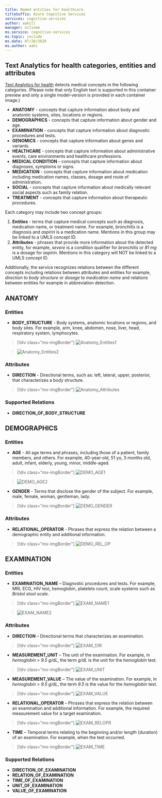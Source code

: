 ```yaml
---
title: Named entities for healthcare
titleSuffix: Azure Cognitive Services
services: cognitive-services
author: aahill
manager: nitinme
ms.service: cognitive-services
ms.topic: include 
ms.date: 07/28/2020
ms.author: aahi
---
```


## Text Analytics for health categories, entities and attributes

[Text Analytics for health](../../how-tos/text-analytics-for-health.md) detects medical concepts in the following categories.  (Please note that only English text is supported in this container preview and only a single model-version is provided in each container image.)

  + **ANATOMY** - concepts that capture information about body and anatomic systems, sites, locations or regions.
  + **DEMOGRAPHICS** - concepts that capture information about gender and age.
  + **EXAMINATION** - concepts that capture information about diagnostic procedures and tests.
  + **GENOMICS** - concepts that capture information about genes and variants.
  + **HEALTHCARE** - concepts that capture information about administrative events, care environments and healthcare professions.
  + **MEDICAL CONDITION** - concepts that capture information about diagnoses, symptoms or signs.
  + **MEDICATION** - concepts that capture information about medication including medication names, classes, dosage and route of administration.
  + **SOCIAL** - concepts that capture information about medically relevant social aspects such as family relation.
  + **TREATMENT** - concepts that capture information about therapeutic procedures.
  
Each category may include two concept groups:

1. **Entities** - terms that capture medical concepts such as diagnosis, medication name, or treatment name.  For example, *bronchitis* is a diagnosis and *aspirin* is a medication name.  Mentions in this group may be linked to a UMLS concept ID.
2. **Attributes** - phrases that provide more information about the detected entity, for example, *severe* is a condition qualifier for *bronchitis* or *81 mg* is a dosage for *aspirin*.  Mentions in this category will NOT be linked to a UMLS concept ID.

Additionally, the service recognizes relations between the different concepts including relations between attributes and entities for example, *direction* to *body structure* or *dosage* to *medication name* and relations between entities for example in abbreviation detection.

## ANATOMY
### Entities
  + **BODY_STRUCTURE** - Body systems, anatomic locations or regions, and body sites. For example, arm, knee, abdomen, nose, liver, head, respiratory system, lymphocytes.
> [!div class="mx-imgBorder"]
> ![Anatomy_Entities1](../media/ta-for-health/anatomy_entities_body_str_1.png)

> ![Anatomy_Entities2](../media/ta-for-health/anatomy_entities_body_str_2.png)

### Attributes
  + **DIRECTION** - Directional terms, such as: left, lateral, upper, posterior, that characterizes a body structure.
> [!div class="mx-imgBorder"]
> ![Anatomy_Attributes](../media/ta-for-health/Anatomy_Attributes.png)

### Supported Relations
  + **DIRECTION_OF_BODY_STRUCTURE**

## DEMOGRAPHICS
### Entities
  + **AGE** - All age terms and phrases, including those of a patient, family members, and others. For example, 40-year-old, 51 yo, 3 months old, adult, infant, elderly, young, minor, middle-aged.
> [!div class="mx-imgBorder"]
> ![DEMO_AGE1](../media/ta-for-health/demo_entities_age_1.png)

> ![DEMO_AGE2](../media/ta-for-health/demo_entities_age_2.png)
  + **GENDER** - Terms that disclose the gender of the subject. For example, male, female, woman, gentleman, lady.
> [!div class="mx-imgBorder"]
> ![DEMO_GENDER](../media/ta-for-health/demo_entities_gender.png)
### Attributes
  + **RELATIONAL_OPERATOR** - Phrases that express the relation between a demographic entity and additional information.
> [!div class="mx-imgBorder"]
> ![DEMO_REL_OP](../media/ta-for-health/demo_attr_relation_op.png)

## EXAMINATION
### Entities
  + **EXAMINATION_NAME** – Diagnostic procedures and tests. For example, MRI, ECG, HIV test, hemoglobin, platelets count, scale systems such as *Bristol stool scale*.
> [!div class="mx-imgBorder"]
> ![EXAM_NAME1](../media/ta-for-health/exam_entities_name_1.png)

> ![EXAM_NAME2](../media/ta-for-health/exam_entities_name_2.png)
### Attributes
  + **DIRECTION** – Directional terms that characterizes an examination.
> [!div class="mx-imgBorder"]
> ![EXAM_DIR](../media/ta-for-health/exam_attr_direction.png)  
  + **MEASUREMENT_UNIT** – The unit of the examination. For example, in *hemoglobin > 9.5 g/dL*, the term *g/dL* is the unit for the *hemoglobin* test.
> [!div class="mx-imgBorder"]
> ![EXAM_UNIT](../media/ta-for-health/exam_attr_unit.png)  
  + **MEASUREMENT_VALUE** – The value of the examination. For example, in *hemoglobin > 9.5 g/dL*, the term *9.5* is the value for the *hemoglobin* test.
> [!div class="mx-imgBorder"]
> ![EXAM_VALUE](../media/ta-for-health/exam_attr_value.png)  
  + **RELATIONAL_OPERATOR** – Phrases that express the relation between an examination and additional information. For example, the required measurement value for a target examination.
> [!div class="mx-imgBorder"]
> ![EXAM_RELOPR](../media/ta-for-health/exam_attr_rel_op.png)  
  + **TIME** – Temporal terms relating to the beginning and/or length (duration) of an examination. For example, when the test occurred.
> [!div class="mx-imgBorder"]
> ![EXAM_TIME](../media/ta-for-health/exam_attr_time.png)  

### Supported Relations
  + **DIRECTION_OF_EXAMINATION**
  +	**RELATION_OF_EXAMINATION**
  +	**TIME_OF_EXAMINATION**
  +	**UNIT_OF_EXAMINATION**
  +	**VALUE_OF_EXAMINATION**




